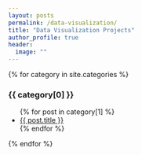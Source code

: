 ```yaml
---
layout: posts
permalink: /data-visualization/
title: "Data Visualization Projects"
author_profile: true
header:
  image: ""
---
```


{% for category in site.categories %}
  <h3>{{ category[0] }}</h3>
  <ul>
    {% for post in category[1] %}
      <li><a href="{{ post.url }}">{{ post.title }}</a></li>
    {% endfor %}
  </ul>
{% endfor %}
